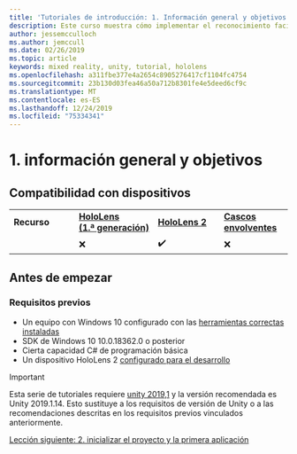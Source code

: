 ```yaml
---
title: 'Tutoriales de introducción: 1. Información general y objetivos'
description: Este curso muestra cómo implementar el reconocimiento facial de Azure en una aplicación de realidad mixta.
author: jessemcculloch
ms.author: jemccull
ms.date: 02/26/2019
ms.topic: article
keywords: mixed reality, unity, tutorial, hololens
ms.openlocfilehash: a311fbe377e4a2654c8905276417cf1104fc4754
ms.sourcegitcommit: 23b130d03fea46a50a712b8301fe4e5deed6cf9c
ms.translationtype: MT
ms.contentlocale: es-ES
ms.lasthandoff: 12/24/2019
ms.locfileid: "75334341"
---
```

# <a name="1-overview-and-objectives"></a>1. información general y objetivos

## <a name="device-support"></a>Compatibilidad con dispositivos

<table>
    <colgroup>
    <col width="25%" />
    <col width="25%" />
    <col width="25%" />
    <col width="25%" />
    </colgroup>
    <tr>
        <td><strong>Recurso</strong></td>
        <td><a href="hololens-hardware-details.md"><strong>HoloLens (1.ª generación)</strong></a></td>
        <td><a href="https://www.microsoft.com//hololens/hardware"><strong>HoloLens 2</strong></a></td>
        <td><a href="immersive-headset-hardware-details.md"><strong>Cascos envolventes</strong></a></td>
    </tr>
     <tr>
        <td></td>
        <td>❌</td>
        <td>✔️</td>
        <td>❌</td>
    </tr>
</table>

## <a name="before-you-start"></a>Antes de empezar

### <a name="prerequisites"></a>Requisitos previos

* Un equipo con Windows 10 configurado con las [herramientas correctas instaladas](install-the-tools.md)
* SDK de Windows 10 10.0.18362.0 o posterior
* Cierta capacidad C# de programación básica
* Un dispositivo HoloLens 2 [configurado para el desarrollo](using-visual-studio.md#enabling-developer-mode)

>[!IMPORTANT]
>Esta serie de tutoriales requiere <a href="https://unity3d.com/get-unity/download/archive" target="_blank">unity 2019,1</a> y la versión recomendada es Unity 2019.1.14. Esto sustituye a los requisitos de versión de Unity o a las recomendaciones descritas en los requisitos previos vinculados anteriormente.

[Lección siguiente: 2. inicializar el proyecto y la primera aplicación](mrlearning-base-ch1.md)
